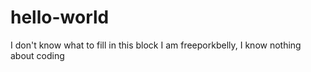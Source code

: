 # hello-world
I don't know what to fill in this block
I am freeporkbelly, I know nothing about coding
